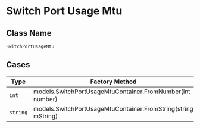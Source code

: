 
# Switch Port Usage Mtu

## Class Name

`SwitchPortUsageMtu`

## Cases

| Type | Factory Method |
|  --- | --- |
| `int` | models.SwitchPortUsageMtuContainer.FromNumber(int number) |
| `string` | models.SwitchPortUsageMtuContainer.FromString(string mString) |

